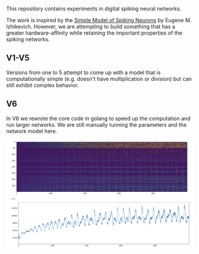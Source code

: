 This repository contains experiments in digital spiking neural networks.

The work is inspired by the [Simple Model of Spiking Neurons](https://www.izhikevich.org/publications/spikes.htm) by Eugene M. Izhikevich. However, we are attempting to build something that has a greater hardware-affinity while retaining the important properties of the spiking networks.


## V1-V5

Versions from one to 5 attempt to come up with a model that is computationally simple (e.g. doesn't have multiplication or division) but can still exhibit complex behavior.

## V6

In V6 we rewrote the core code in golang to speed up the computation and run larger networks. We are still manually tunning the parameters and the network model here.


![](images/2021-03-12_00-11-07_JupyterLab.png)
